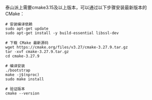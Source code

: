 






泰山派上需要cmake3.15及以上版本，可以通过以下步骤安装最新版本的CMake：
```
# 安装编译依赖
sudo apt-get update
sudo apt-get install -y build-essential libssl-dev

# 下载 CMake 最新源码
wget https://cmake.org/files/v3.27/cmake-3.27.9.tar.gz
tar -xvf cmake-3.27.9.tar.gz
cd cmake-3.27.9

# 编译安装
./bootstrap
make -j$(nproc)
sudo make install

# 验证版本
cmake --version
```